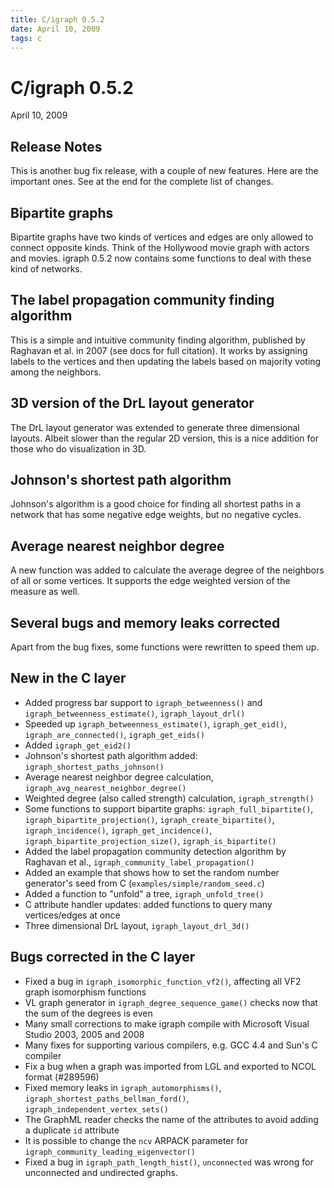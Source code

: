 ```yaml
---
title: C/igraph 0.5.2
date: April 10, 2009
tags: c
---
```


C/igraph 0.5.2
==============

April 10, 2009

Release Notes
-------------

This is another bug fix release, with a couple of new features. Here
are the important ones. See at the end for the complete list of changes.

## Bipartite graphs

Bipartite graphs have two kinds of vertices and edges are only allowed
to connect opposite kinds. Think of the Hollywood movie graph with
actors and movies. igraph 0.5.2 now contains some functions to deal
with these kind of networks.

<!--more-->

## The label propagation community finding algorithm

This is a simple and intuitive community finding algorithm, published
by Raghavan et al. in 2007 (see docs for full citation). It works by
assigning labels to the vertices and then updating the labels based on
majority voting among the neighbors.

## 3D version of the DrL layout generator

The DrL layout generator was extended to generate three dimensional
layouts. Albeit slower than the regular 2D version, this is a nice
addition for those who do visualization in 3D.

## Johnson's shortest path algorithm

Johnson's algorithm is a good choice for finding all shortest paths in
a network that has some negative edge weights, but no negative
cycles.

## Average nearest neighbor degree

A new function was added to calculate the average degree of the
neighbors of all or some vertices. It supports the edge weighted
version of the measure as well.

## Several bugs and memory leaks corrected

Apart from the bug fixes, some functions were rewritten to speed them up.

New in the C layer
------------------

- Added progress bar support to `igraph_betweenness()` and 
  `igraph_betweenness_estimate()`, `igraph_layout_drl()`
- Speeded up `igraph_betweenness_estimate()`, `igraph_get_eid()`,
  `igraph_are_connected()`, `igraph_get_eids()`
- Added `igraph_get_eid2()`
- Johnson's shortest path algorithm added:
  `igraph_shortest_paths_johnson()`
- Average nearest neighbor degree calculation,
  `igraph_avg_nearest_neighbor_degree()` 
- Weighted degree (also called strength) calculation,
  `igraph_strength()`
- Some functions to support bipartite graphs: `igraph_full_bipartite()`,
  `igraph_bipartite_projection()`, `igraph_create_bipartite()`,
  `igraph_incidence()`, `igraph_get_incidence()`,
  `igraph_bipartite_projection_size()`, `igraph_is_bipartite()`
- Added the label propagation community detection algorithm by
  Raghavan et al., `igraph_community_label_propagation()`
- Added an example that shows how to set the random number generator's
  seed from C (`examples/simple/random_seed.c`)
- Added a function to "unfold" a tree, `igraph_unfold_tree()`
- C attribute handler updates: added functions to query many
  vertices/edges at once
- Three dimensional DrL layout, `igraph_layout_drl_3d()`

Bugs corrected in the C layer
-----------------------------

- Fixed a bug in `igraph_isomorphic_function_vf2()`, affecting all VF2
  graph isomorphism functions
- VL graph generator in `igraph_degree_sequence_game()` checks now that
  the sum of the degrees is even
- Many small corrections to make igraph compile with Microsoft Visual
  Studio 2003, 2005 and 2008
- Many fixes for supporting various compilers, e.g. GCC 4.4 and Sun's
  C compiler
- Fix a bug when a graph was imported from LGL and exported to NCOL
  format (\#289596)
- Fixed memory leaks in `igraph_automorphisms()`,
  `igraph_shortest_paths_bellman_ford()`,
  `igraph_independent_vertex_sets()`
- The GraphML reader checks the name of the attributes to avoid adding
  a duplicate `id` attribute
- It is possible to change the `ncv` ARPACK parameter for
  `igraph_community_leading_eigenvector()`
- Fixed a bug in `igraph_path_length_hist()`, `unconnected` was wrong
  for unconnected and undirected graphs.
